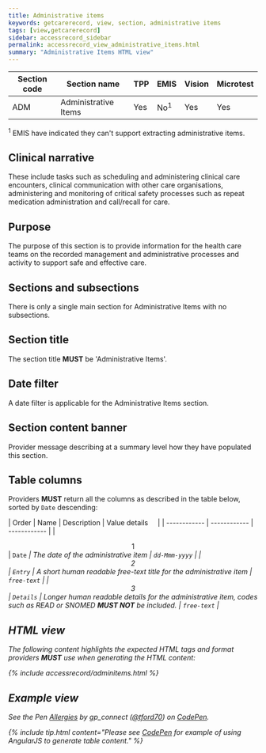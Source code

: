 ```yaml
---
title: Administrative items
keywords: getcarerecord, view, section, administrative items
tags: [view,getcarerecord]
sidebar: accessrecord_sidebar
permalink: accessrecord_view_administrative_items.html
summary: "Administrative Items HTML view"
---
```



| Section code | Section name | TPP | EMIS | Vision | Microtest |
| ------------ | ------------ |-----|------|------|-----------|
| ADM | Administrative Items | Yes | No<sup>1</sup> | Yes | Yes |

<sup>1</sup> EMIS have indicated they can't support extracting administrative items.

## Clinical narrative ##

These include tasks such as scheduling and administering clinical care encounters, clinical communication with other care organisations, administering and monitoring of critical safety processes such as repeat medication administration and call/recall for care.

## Purpose ##

The purpose of this section is to provide information for the health care teams on the recorded management and administrative processes and activity to support safe and effective care.

## Sections and subsections ##

There is only a single main section for Administrative Items with no subsections.

## Section title ##

The section title **MUST** be 'Administrative Items'.

## Date filter ##

A date filter is applicable for the Administrative Items section.

## Section content banner ##

Provider message describing at a summary level how they have populated this section.

## Table columns ##

Providers **MUST** return all the columns as described in the table below, sorted by `Date` descending:

| Order | Name | Description | Value details &nbsp;&nbsp;&nbsp; |
| ------------ | ------------ | ------------ |
| <center>1</center> | `Date`  <i class="fa fa-sort-desc" aria-hidden="true">| The date of the administrative item | `dd-Mmm-yyyy` |
| <center>2</center> | `Entry` | A short human readable free-text title for the administrative item | `free-text` |
| <center>3</center> | `Details` | Longer human readable details for the administrative item, codes such as READ or SNOMED **MUST NOT** be included. | `free-text` |


## HTML view ##

The following content highlights the expected HTML tags and format providers **MUST** use when generating the HTML content:

{% include accessrecord/adminitems.html %}

## Example view ##

<p data-height="400" data-theme-id="light" data-slug-hash="QBoqNR" data-default-tab="result" data-user="tford70" data-embed-version="2" data-pen-title="Administrative Items" class="codepen">See the Pen <a href="https://codepen.io/tford70/pen/QBoqNR/">Allergies</a> by gp_connect (<a href="https://codepen.io/tford70">@tford70</a>) on <a href="https://codepen.io">CodePen</a>.</p>
<script async src="https://production-assets.codepen.io/assets/embed/ei.js"></script>

{% include tip.html content="Please see [CodePen](https://codepen.io/gpconnect/pen/QBoqNR) for example of using AngularJS to generate table content." %}
